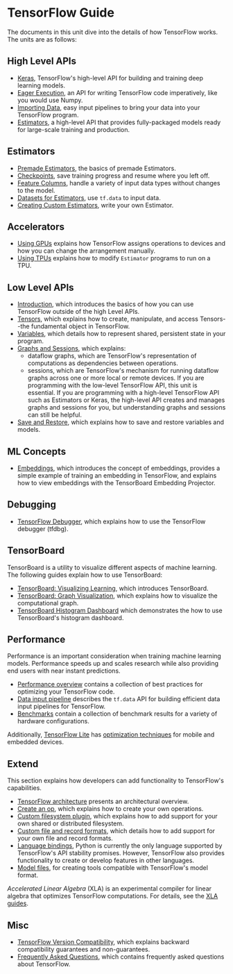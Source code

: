 # TensorFlow Guide

The documents in this unit dive into the details of how TensorFlow
works. The units are as follows:

## High Level APIs

  * [Keras](../guide/keras.md), TensorFlow's high-level API for building and
    training deep learning models.
  * [Eager Execution](../guide/eager.md), an API for writing TensorFlow code
    imperatively, like you would use Numpy.
  * [Importing Data](../guide/datasets.md), easy input pipelines to bring your data into
    your TensorFlow program.
  * [Estimators](../guide/estimators.md), a high-level API that provides
    fully-packaged models ready for large-scale training and production.

## Estimators

* [Premade Estimators](../guide/premade_estimators.md), the basics of premade Estimators.
* [Checkpoints](../guide/checkpoints.md), save training progress and resume where you left off.
* [Feature Columns](../guide/feature_columns.md), handle a variety of input data types without changes to the model.
* [Datasets for Estimators](../guide/datasets_for_estimators.md), use `tf.data` to input data.
* [Creating Custom Estimators](../guide/custom_estimators.md), write your own Estimator.

## Accelerators

  * [Using GPUs](../guide/using_gpu.md) explains how TensorFlow assigns operations to
    devices and how you can change the arrangement manually.
  * [Using TPUs](../guide/using_tpu.md) explains how to modify `Estimator` programs to run on a TPU.

## Low Level APIs

  * [Introduction](../guide/low_level_intro.md), which introduces the
    basics of how you can use TensorFlow outside of the high Level APIs.
  * [Tensors](../guide/tensors.md), which explains how to create,
    manipulate, and access Tensors--the fundamental object in TensorFlow.
  * [Variables](../guide/variables.md), which details how
    to represent shared, persistent state in your program.
  * [Graphs and Sessions](../guide/graphs.md), which explains:
      * dataflow graphs, which are TensorFlow's representation of computations
        as dependencies between operations.
      * sessions, which are TensorFlow's mechanism for running dataflow graphs
        across one or more local or remote devices.
    If you are programming with the low-level TensorFlow API, this unit
    is essential. If you are programming with a high-level TensorFlow API
    such as Estimators or Keras, the high-level API creates and manages
    graphs and sessions for you, but understanding graphs and sessions
    can still be helpful.
  * [Save and Restore](../guide/saved_model.md), which
    explains how to save and restore variables and models.

## ML Concepts

  * [Embeddings](../guide/embedding.md), which introduces the concept
    of embeddings, provides a simple example of training an embedding in
    TensorFlow, and explains how to view embeddings with the TensorBoard
    Embedding Projector.

## Debugging

  * [TensorFlow Debugger](../guide/debugger.md), which
    explains how to use the TensorFlow debugger (tfdbg).

## TensorBoard

TensorBoard is a utility to visualize different aspects of machine learning.
The following guides explain how to use TensorBoard:

  * [TensorBoard: Visualizing Learning](../guide/summaries_and_tensorboard.md),
    which introduces TensorBoard.
  * [TensorBoard: Graph Visualization](../guide/graph_viz.md), which
    explains how to visualize the computational graph.
  * [TensorBoard Histogram Dashboard](../guide/tensorboard_histograms.md) which demonstrates the how to
    use TensorBoard's histogram dashboard.

## Performance

Performance is an important consideration when training machine learning models.
Performance speeds up and scales research while also providing end users with
near instant predictions.

* [Performance overview](./performance/overview.md) contains a collection of best
  practices for optimizing your TensorFlow code.
* [Data input pipeline](./performance/datasets.md) describes the `tf.data` API
  for building efficient data input pipelines for TensorFlow.
* [Benchmarks](./performance/benchmarks.md) contain a collection of benchmark
  results for a variety of hardware configurations.

Additionally, [TensorFlow Lite](../lite) has [optimization techniques](../lite/performance/best_practices)
for mobile and embedded devices.

## Extend

This section explains how developers can add functionality to TensorFlow's
capabilities.

* [TensorFlow architecture](./extend/architecture.md) presents an architectural
  overview.
* [Create an op](./extend/op.md), which explains how to create your own operations.
* [Custom filesystem plugin](./extend/filesystems.md), which explains how to add
  support for your own shared or distributed filesystem.
* [Custom file and record formats](./extend/formats.md), which details how to add
  support for your own file and record formats.
* [Language bindings](./extend/bindings.md), Python is currently the only
  language supported by TensorFlow's API stability promises. However, TensorFlow
  also provides functionality to create or develop features in other languages.
* [Model files](./extend/model_files.md), for creating tools compatible with
  TensorFlow's model format.

*Accelerated Linear Algebra* (XLA) is an experimental compiler for linear algebra
that optimizes TensorFlow computations. For details, see the [XLA guides](../xla).

## Misc

  * [TensorFlow Version Compatibility](../guide/version_compat.md),
    which explains backward compatibility guarantees and non-guarantees.
  * [Frequently Asked Questions](../guide/faq.md), which contains frequently asked
    questions about TensorFlow.
